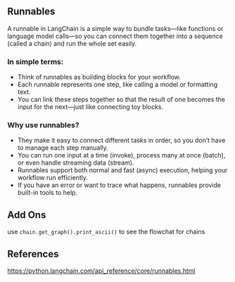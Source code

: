 ## Runnables
A runnable in LangChain is a simple way to bundle tasks—like functions or language model calls—so you can connect them together into a sequence (called a chain) and run the whole set easily.

### In simple terms:

* Think of runnables as building blocks for your workflow.
* Each runnable represents one step, like calling a model or formatting text.
* You can link these steps together so that the result of one becomes the input for the next—just like connecting toy blocks.

### Why use runnables?

* They make it easy to connect different tasks in order, so you don’t have to manage each step manually.
* You can run one input at a time (invoke), process many at once (batch), or even handle streaming data (stream).
* Runnables support both normal and fast (async) execution, helping your workflow run efficiently.
* If you have an error or want to trace what happens, runnables provide built-in tools to help.

## Add Ons
use ```chain.get_graph().print_ascii()``` to see the flowchat for chains

## References
https://python.langchain.com/api_reference/core/runnables.html